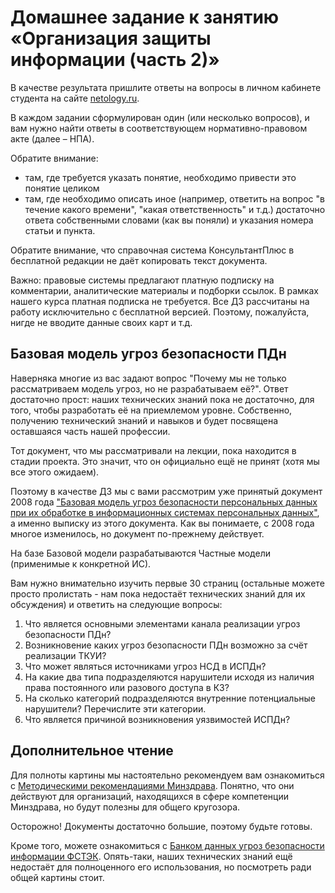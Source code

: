 # Домашнее задание к занятию «Организация защиты информации (часть 2)»

В качестве результата пришлите ответы на вопросы в личном кабинете студента на сайте [netology.ru](https://netology.ru).

В каждом задании сформулирован один (или несколько вопросов), и вам нужно найти ответы в соответствующем нормативно-правовом акте (далее – НПА).

Обратите внимание:
* там, где требуется указать понятие, необходимо привести это понятие целиком 
* там, где необходимо описать иное (например, ответить на вопрос "в течение какого времени", "какая ответственность" и т.д.) достаточно ответа собственными словами (как вы поняли) и указания номера статьи и пункта.

Обратите внимание, что справочная система КонсультантПлюс в бесплатной редакции не даёт копировать текст документа.

Важно: правовые системы предлагают платную подписку на комментарии, аналитические материалы и подборки ссылок. В рамках нашего курса платная подписка не требуется. Все ДЗ рассчитаны на работу исключительно с бесплатной версией. Поэтому, пожалуйста, нигде не вводите данные своих карт и т.д.

## Базовая модель угроз безопасности ПДн

Наверняка многие из вас задают вопрос "Почему мы не только рассматриваем модель угроз, но не разрабатываем её?". Ответ достаточно прост: наших технических знаний пока не достаточно, для того, чтобы разработать её на приемлемом уровне. Собственно, получению технический знаний и навыков и будет посвящена оставшаяся часть нашей профессии.

Тот документ, что мы рассматривали на лекции, пока находится в стадии проекта. Это значит, что он официально ещё не принят (хотя мы все этого ожидаем).

Поэтому в качестве ДЗ мы с вами рассмотрим уже принятый документ 2008 года ["Базовая модель угроз безопасности персональных данных при их обработке в информационных системах персональных данных"](https://fstec.ru/tekhnicheskaya-zashchita-informatsii/dokumenty/114-spetsialnye-normativnye-dokumenty/379-bazovaya-model-ugroz-bezopasnosti-personalnykh-dannykh-pri-ikh-obrabotke-v-informatsionnykh-sistemakh-personalnykh-dannykh-vypiska-fstek-rossii-2008-god), а именно выписку из этого документа. Как вы понимаете, с 2008 года многое изменилось, но документ по-прежнему действует.

На базе Базовой модели разрабатываются Частные модели (применимые к конкретной ИС).

Вам нужно внимательно изучить первые 30 страниц (остальные можете просто пролистать - нам пока недостаёт технических знаний для их обсуждения) и ответить на следующие вопросы:
1. Что является основными элементами канала реализации угроз безопасности ПДн?
1. Возникновение каких угроз безопасности ПДн возможно за счёт реализации ТКУИ?
1. Что может являться источниками угроз НСД в ИСПДн?
1. На какие два типа подразделяются нарушители исходя из наличия права постоянного или разового доступа в КЗ?
1. На сколько категорий подразделяются внутренние потенциальные нарушители? Перечислите эти категории.
1. Что является причиной возникновения уязвимостей ИСПДн?

## Дополнительное чтение

Для полноты картины мы настоятельно рекомендуем вам ознакомиться с [Методическими рекомендациями Минздрава](https://minzdrav.gov.ru/documents/7570-rekomendatsii-ot-24-dekabrya-2009-). Понятно, что они действуют для организаций, находящихся в сфере компетенции Минздрава, но будут полезны для общего кругозора.

Осторожно! Документы достаточно большие, поэтому будьте готовы.

Кроме того, можете ознакомиться с [Банком данных угроз безопасности информации ФСТЭК](https://bdu.fstec.ru/threat). Опять-таки, наших технических знаний ещё недостаёт для полноценного его использования, но посмотреть ради общей картины стоит.
